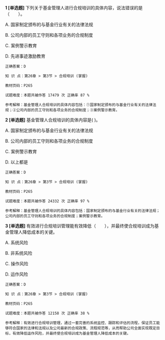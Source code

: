 **1 [单选题]** 下列关于基金管理人进行合规培训的具体内容，说法错误的是（&emsp;&emsp;）。

A. 国家制定颁布的与基金行业有关的法律法规

B. 公司内部的员工守则和各项业务的合规制度

C. 案例警示教育

D. 先进事迹激励教育

```
正确答案：D

知 识 点：第26章 > 第3节 > 合规培训 (掌握)

教材页码：P265

试题难度：本题共被作答 17479 次 正确率 87 %

参考解释：基金管理人合规培训的具体内容包括：①国家制定颁布的与基金行业有关的法律法规；②公司内部的员工守则和各项业务的合规制度；③案例警示教育。
```


**2 [单选题]** 基金管理人合规培训的具体内容是(        )。

A. 国家制定颁布的与基金行业有关的法律法规

B. 公司内部的员工守则和各项业务的合规制度

C. 案例警示教育

D. 以上都是

```
正确答案：D

知 识 点：第26章 > 第3节 > 合规培训 (掌握)

教材页码：P265

试题难度：本题共被作答 24332 次 正确率 97 %

参考解释：基金管理人合规培训的具体内容包括：国家制定颁布的与基金行业有关的法律法规；公司内部的员工守则和各项业务的合规制度；案例警示教育。
```


**3 [单选题]** 有效进行合规培训管理能有效降低（&emsp;&emsp;），并最终使合规培训成为基金管理人降低成本的关键。

A. 系统风险

B. 非系统风险

C. 操作风险

D. 运作风险

```
正确答案：D

知 识 点：第26章 > 第3节 > 合规培训 (掌握)

教材页码：P265

试题难度：本题共被作答 12158 次 正确率 38 %

参考解释：有效进行合规培训管理，通过一套完善的系统监控、跟踪和评估的流程，保证员工能够符合国家的法律和法规以及公司最新的合规政策、流程规范等，从而帮助公司全面实现既定目标，有效降低运作风险，并最终使合规培训成为基金管理人降低成本的关键。
```

